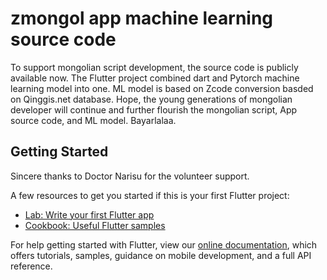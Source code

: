 # zmongol app machine learning source code

To support mongolian script development, the source code is publicly available now. The Flutter project combined dart and Pytorch machine learning model into one. ML model is based on Zcode conversion basded on Qinggis.net database. Hope, the young generations of mongolian developer will continue and further flourish the mongolian script, App source code, and ML model. Bayarlalaa.  

## Getting Started

Sincere thanks to Doctor Narisu for the volunteer support. 

A few resources to get you started if this is your first Flutter project:

- [Lab: Write your first Flutter app](https://flutter.dev/docs/get-started/codelab)
- [Cookbook: Useful Flutter samples](https://flutter.dev/docs/cookbook)

For help getting started with Flutter, view our
[online documentation](https://flutter.dev/docs), which offers tutorials,
samples, guidance on mobile development, and a full API reference.
